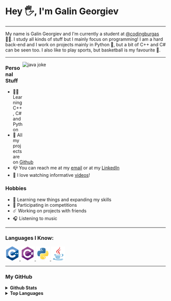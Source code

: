 <!DOCTYPE html>
<html lang="en">
<body>
  <h1>Hey 🖐️, I'm Galin Georgiev</h1>
  <hr>
  <p> My name is Galin Georgiev and I'm currently a student at <a href="https://github.com/codingburgas">@codingburgas</a> 👨‍🎓. I study all kinds of stuff but I mainly focus on programming! I am a hard back-end and I work on projects mainly in Python 🐍, but a bit of C++ and C# can be seen too. I also like to play sports, but basketball is my favourite 🏀.
  <hr>
  <img align="right" height="300" width="450" alt="java joke" src="https://img.devrant.com/devrant/rant/r_235815_f6MZA.jpg" />

  <h3>Personal Stuff</h3>
  <ul>
    <li> 👨‍💻 Learning C++, C# and Python </li>
    <li> 🚀 All my projects are on <a href="https://github.com/GGGeorgiev20?tab=repositories">Github</a> </li>
    <li> 📪 You can reach me at my <a href="mailto:GGGeorgiev20@codingburgas.bg">email</a> or at my <a href="https://www.linkedin.com/in/galin-georgiev-21164623b/">LinkedIn</a> </li>
    <li> 👀 I love watching informative <a href="https://shattereddisk.github.io/rickroll/rickroll.mp4">videos</a>! </li>
  </ul>
  
  <h3>Hobbies</h3>
  <ul>
    <li> 🧠 Learning new things and expanding my skills </li>
    <li> 💼 Participating in competitions </li>
    <li> ☄️ Working on projects with friends </li>
    <li> 🎧 Listening to music </li>
  </ul>

<hr>

  <h3>Languages I Know:</h3>

<p align="left">
  <a href="https://www.w3schools.com/cpp/"><img src="https://raw.githubusercontent.com/devicons/devicon/master/icons/cplusplus/cplusplus-original.svg" alt="cplusplus" width="44"/> </a>
  <a href="https://docs.microsoft.com/en-us/dotnet/csharp/"> <img src="https://raw.githubusercontent.com/devicons/devicon/master/icons/csharp/csharp-original.svg" alt="csharp" width="44"/> </a>
  <a href="https://www.python.org"> <img src="https://raw.githubusercontent.com/devicons/devicon/master/icons/python/python-original.svg" alt="python" width="44"/> </a>
  <a href="https://www.java.com/en/"> <img src="https://raw.githubusercontent.com/devicons/devicon/master/icons/java/java-original.svg" alt="java" width="44"/> </a>
</p>

<hr>

  <h3>My GitHub</h3>

<details>
  <summary><b>Github Stats</b></summary>
  
  ![Grade](https://github-readme-stats.vercel.app/api?username=gggeorgiev20&show_icons=true&theme=dark&count_private=true)
</details>
<details>
  <summary><b>Top Languages</b></summary>
  
  ![Languages](https://github-readme-stats.vercel.app/api/top-langs/?username=gggeorgiev20&layout=compact&theme=dark&count_private=true)
</details>

